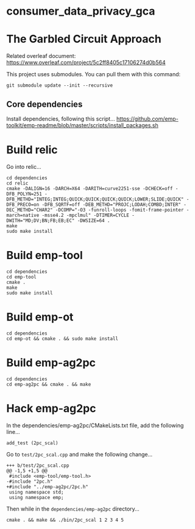 # consumer_data_privacy_gca


# The Garbled Circuit Approach



Related overleaf document:
https://www.overleaf.com/project/5c2ff8405c17106274d0b564


This project uses submodules. You can pull them with this command:

```
git submodule update --init --recursive
```

## Core dependencies

Install dependencies, following this script...
https://github.com/emp-toolkit/emp-readme/blob/master/scripts/install_packages.sh



# Build relic

Go into relic...

```
cd dependencies
cd relic
cmake -DALIGN=16 -DARCH=X64 -DARITH=curve2251-sse -DCHECK=off -DFB_POLYN=251 -DFB_METHD="INTEG;INTEG;QUICK;QUICK;QUICK;QUICK;LOWER;SLIDE;QUICK" -DFB_PRECO=on -DFB_SQRTF=off -DEB_METHD="PROJC;LODAH;COMBD;INTER" -DEC_METHD="CHAR2" -DCOMP="-O3 -funroll-loops -fomit-frame-pointer -march=native -msse4.2 -mpclmul" -DTIMER=CYCLE -DWITH="MD;DV;BN;FB;EB;EC" -DWSIZE=64 .
make
sudo make install
```


# Build emp-tool

```
cd dependencies
cd emp-tool
cmake .
make
sudo make install
```


# Build emp-ot

```
cd dependencies
cd emp-ot && cmake . && sudo make install
```

# Build emp-ag2pc

```
cd dependencies
cd emp-ag2pc && cmake . && make
```


# Hack emp-ag2pc


In the dependencies/emp-ag2pc/CMakeLists.txt file,  add the following line...

```
add_test (2pc_scal)
```


Go to `test/2pc_scal.cpp` and make the following change...


```
+++ b/test/2pc_scal.cpp
@@ -1,5 +1,5 @@
 #include <emp-tool/emp-tool.h>
-#include "2pc.h"
+#include "../emp-ag2pc/2pc.h"
 using namespace std;
 using namespace emp;
 ```
 
 
 Then while in the `dependencies/emp-ag2pc` directory...
 
 ```
 cmake . && make && ./bin/2pc_scal 1 2 3 4 5
 ```
 
